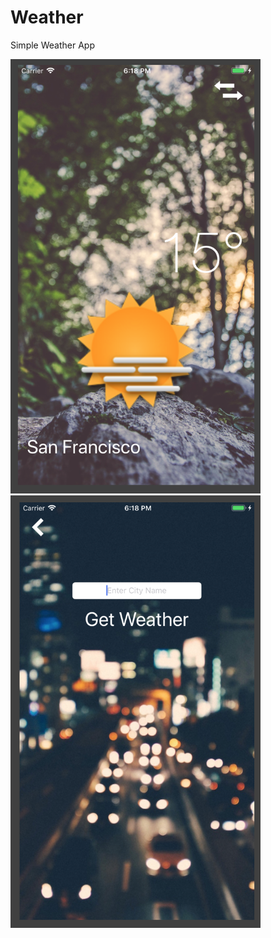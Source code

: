 # Weather
Simple Weather App


<img src="Images/w1.png" width="400" >

<img src="Images/w2.png" width="400" >
